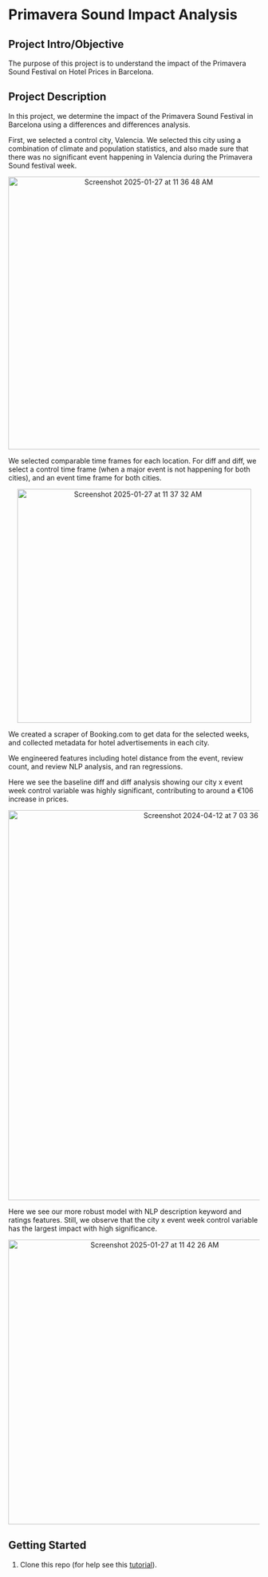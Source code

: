 # Primavera Sound Impact Analysis

## Project Intro/Objective
The purpose of this project is to understand the impact of the Primavera Sound Festival on Hotel Prices in Barcelona. 

## Project Description
In this project, we determine the impact of the Primavera Sound Festival in Barcelona using a differences and differences analysis. 

First, we selected a control city, Valencia. We selected this city using a combination of climate and population statistics, and also made sure that there was no significant event happening in Valencia during the Primavera Sound festival week. 

<center>
<img width="547" alt="Screenshot 2025-01-27 at 11 36 48 AM" src="https://github.com/user-attachments/assets/37f74074-113e-4840-858f-f9507b2af5d7" />
</center>

We selected comparable time frames for each location. For diff and diff, we select a control time frame (when a major event is not happening for both cities), and an event time frame for both cities.  

<center>
<img width="469" alt="Screenshot 2025-01-27 at 11 37 32 AM" src="https://github.com/user-attachments/assets/45e5c300-be22-478a-88f6-df37b2fb50a1" />
</center>

We created a scraper of Booking.com to get data for the selected weeks, and collected metadata for hotel advertisements in each city.

We engineered features including hotel distance from the event, review count, and review NLP analysis, and ran regressions.

Here we see the baseline diff and diff analysis showing our city x event week control variable was highly significant, contributing to around a €106 increase in prices.

<center>
<img width="782" alt="Screenshot 2024-04-12 at 7 03 36 PM" src="https://github.com/agbennett-bse/primavera_sound_impact_analysis/assets/145025558/fc877e9a-ade0-4759-b189-9557aeb649b2">
</center>

Here we see our more robust model with NLP description keyword and ratings features. Still, we observe that the city x event week control variable has the largest impact with high significance.

<center>
<img width="571" alt="Screenshot 2025-01-27 at 11 42 26 AM" src="https://github.com/user-attachments/assets/df40de9c-06c1-48da-88d3-144d0cdeed4c" />
</center>

## Getting Started

1. Clone this repo (for help see this [tutorial](https://help.github.com/articles/cloning-a-repository/)).
